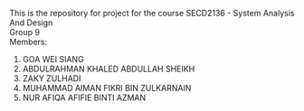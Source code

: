 This is the repository for project for the course SECD2136 - System Analysis And Design  
Group 9  
Members:  
1) GOA WEI SIANG
2) ABDULRAHMAN KHALED ABDULLAH SHEIKH
3) ZAKY ZULHADI
4) MUHAMMAD AIMAN FIKRI BIN ZULKARNAIN
5) NUR AFIQA AFIFIE BINTI AZMAN
